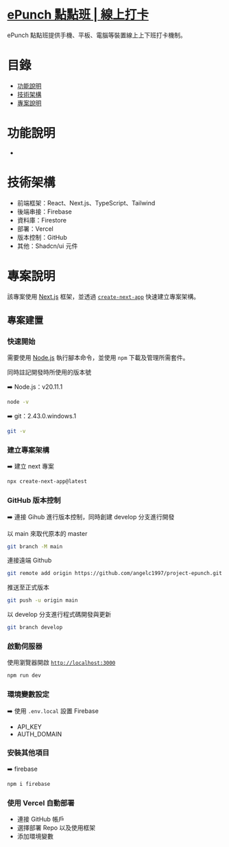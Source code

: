# [ePunch 點點班 | 線上打卡](https://project-epunch-fodrlfxf6-angelc1997s-projects.vercel.app/)

ePunch 點點班提供手機、平板、電腦等裝置線上上下班打卡機制。

# 目錄

- [功能說明](#功能說明)
- [技術架構](#技術架構)
- [專案說明](#專案說明)

# 功能說明

-

# 技術架構

- 前端框架：React、Next.js、TypeScript、Tailwind
- 後端串接：Firebase
- 資料庫：Firestore
- 部署：Vercel
- 版本控制：GitHub
- 其他：Shadcn/ui 元件

# 專案說明

該專案使用 [Next.js](https://nextjs.org/) 框架，並透過 [`create-next-app`](https://github.com/vercel/next.js/tree/canary/packages/create-next-app) 快速建立專案架構。

## 專案建置

### 快速開始

需要使用 [Node.js](https://nodejs.org/en) 執行腳本命令，並使用 `npm` 下載及管理所需套件。

同時註記開發時所使用的版本號

➡️ Node.js：v20.11.1

```bash
node -v
```

➡️ git：2.43.0.windows.1

```bash
git -v

```

### 建立專案架構

➡️ 建立 next 專案

```bash
npx create-next-app@latest
```

### GitHub 版本控制

➡️ 連接 Gihub 進行版本控制，同時創建 develop 分支進行開發

以 main 來取代原本的 master

```bash
git branch -M main
```

連接遠端 Github

```bash
git remote add origin https://github.com/angelc1997/project-epunch.git
```

推送至正式版本

```bash
git push -u origin main
```

以 develop 分支進行程式碼開發與更新

```bash
git branch develop
```

### 啟動伺服器

使用瀏覽器開啟 [`http://localhost:3000`](http://localhost:3000)

```bash
npm run dev
```

### 環境變數設定

➡️ 使用 `.env.local` 設置 Firebase

- API_KEY
- AUTH_DOMAIN

### 安裝其他項目

➡️ firebase

```bash
npm i firebase

```

### 使用 Vercel 自動部署

- 連接 GitHub 帳戶
- 選擇部署 Repo 以及使用框架
- 添加環境變數
